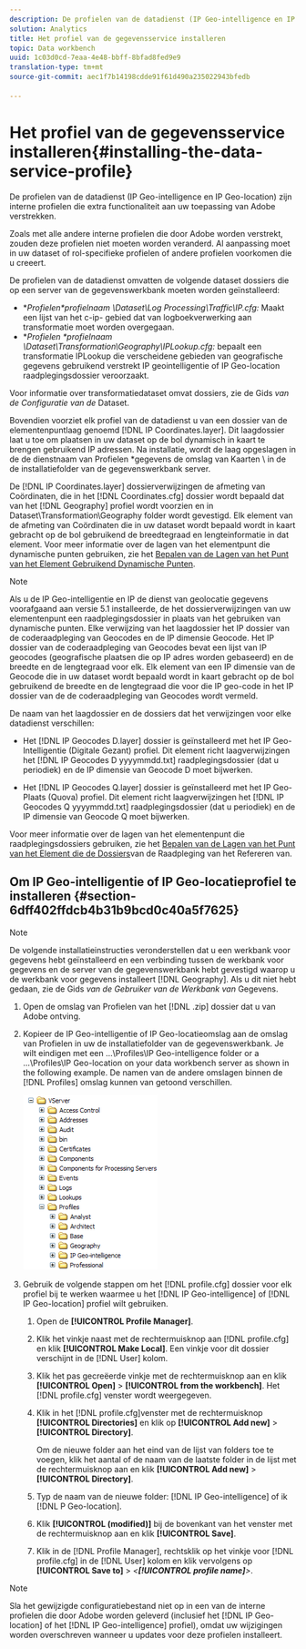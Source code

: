 ```yaml
---
description: De profielen van de datadienst (IP Geo-intelligence en IP Geo-location) zijn interne profielen die extra functionaliteit aan uw toepassing van Adobe verstrekken.
solution: Analytics
title: Het profiel van de gegevensservice installeren
topic: Data workbench
uuid: 1c03d0cd-7eaa-4e48-bbff-8bfad8fed9e9
translation-type: tm+mt
source-git-commit: aec1f7b14198cdde91f61d490a235022943bfedb

---
```



# Het profiel van de gegevensservice installeren{#installing-the-data-service-profile}

De profielen van de datadienst (IP Geo-intelligence en IP Geo-location) zijn interne profielen die extra functionaliteit aan uw toepassing van Adobe verstrekken.

Zoals met alle andere interne profielen die door Adobe worden verstrekt, zouden deze profielen niet moeten worden veranderd. Al aanpassing moet in uw dataset of rol-specifieke profielen of andere profielen voorkomen die u creeert.

De profielen van de datadienst omvatten de volgende dataset dossiers die op een server van de gegevenswerkbank moeten worden geïnstalleerd:

* **Profielen\*profielnaam *\Dataset\Log Processing\Traffic\IP.cfg:** Maakt een lijst van het c-ip- gebied dat van logboekverwerking aan transformatie moet worden overgegaan.
* **Profielen \*profielnaam *\Dataset\Transformation\Geography\IPLookup.cfg:** bepaalt een transformatie IPLookup die verscheidene gebieden van geografische gegevens gebruikend verstrekt IP geointelligentie of IP Geo-location raadplegingsdossier veroorzaakt.

Voor informatie over transformatiedataset omvat dossiers, zie de Gids *van de Configuratie van de* Dataset.

Bovendien voorziet elk profiel van de datadienst u van een dossier van de elementenpuntlaag genoemd [!DNL IP Coordinates.layer]. Dit laagdossier laat u toe om plaatsen in uw dataset op de bol dynamisch in kaart te brengen gebruikend IP adressen. Na installatie, wordt de laag opgeslagen in de de dienstnaam van Profielen \*gegevens de omslag van Kaarten \ in de de installatiefolder van de gegevenswerkbank server.

De [!DNL IP Coordinates.layer] dossierverwijzingen de afmeting van Coördinaten, die in het [!DNL Coordinates.cfg] dossier wordt bepaald dat van het [!DNL Geography] profiel wordt voorzien en in Dataset\Transformation\Geography folder wordt gevestigd. Elk element van de afmeting van Coördinaten die in uw dataset wordt bepaald wordt in kaart gebracht op de bol gebruikend de breedtegraad en lengteinformatie in dat element. Voor meer informatie over de lagen van het elementpunt die dynamische punten gebruiken, zie het [Bepalen van de Lagen van het Punt van het Element Gebruikend Dynamische Punten](../../../../home/c-geo-oview/c-wk-img-lyrs/c-elmt-pt-lyrs/c-elmt-pt-lyrs-ref-lkp-files/c-elmt-pt-lyr-file-frmt/c-dyn-pts.md#concept-77ae65bedc3f465489bc135ae7e3c2f3).

>[!NOTE]
>
>Als u de IP Geo-intelligentie en IP de dienst van geolocatie gegevens voorafgaand aan versie 5.1 installeerde, de het dossierverwijzingen van uw elementenpunt een raadplegingsdossier in plaats van het gebruiken van dynamische punten. Elke verwijzing van het laagdossier het IP dossier van de coderaadpleging van Geocodes en de IP dimensie Geocode. Het IP dossier van de coderaadpleging van Geocodes bevat een lijst van IP geocodes (geografische plaatsen die op IP adres worden gebaseerd) en de breedte en de lengtegraad voor elk. Elk element van een IP dimensie van de Geocode die in uw dataset wordt bepaald wordt in kaart gebracht op de bol gebruikend de breedte en de lengtegraad die voor die IP geo-code in het IP dossier van de de coderaadpleging van Geocodes wordt vermeld.

De naam van het laagdossier en de dossiers dat het verwijzingen voor elke datadienst verschillen:

* Het [!DNL IP Geocodes D.layer] dossier is geïnstalleerd met het IP Geo-Intelligentie (Digitale Gezant) profiel. Dit element richt laagverwijzingen het [!DNL IP Geocodes D yyyymmdd.txt] raadplegingsdossier (dat u periodiek) en de IP dimensie van Geocode D moet bijwerken.

* Het [!DNL IP Geocodes Q.layer] dossier is geïnstalleerd met het IP Geo-Plaats (Quova) profiel. Dit element richt laagverwijzingen het [!DNL IP Geocodes Q yyyymmdd.txt] raadplegingsdossier (dat u periodiek) en de IP dimensie van Geocode Q moet bijwerken.

Voor meer informatie over de lagen van het elementenpunt die raadplegingsdossiers gebruiken, zie het [Bepalen van de Lagen van het Punt van het Element die de Dossiers](../../../../home/c-geo-oview/c-wk-img-lyrs/c-elmt-pt-lyrs/c-elmt-pt-lyrs-ref-lkp-files/c-elmt-pt-lyrs-ref-lkp-files.md#concept-c40bd0890a984112bce831b596827f0f)van de Raadpleging van het Refereren van.

## Om IP Geo-intelligentie of IP Geo-locatieprofiel te installeren {#section-6dff402ffdcb4b31b9bcd0c40a5f7625}

>[!NOTE]
>
>De volgende installatieinstructies veronderstellen dat u een werkbank voor gegevens hebt geïnstalleerd en een verbinding tussen de werkbank voor gegevens en de server van de gegevenswerkbank hebt gevestigd waarop u de werkbank voor gegevens installeert [!DNL Geography]. Als u dit niet hebt gedaan, zie de Gids *van de Gebruiker van de Werkbank van* Gegevens.

1. Open de omslag van Profielen van het [!DNL .zip] dossier dat u van Adobe ontving.
1. Kopieer de IP Geo-intelligentie of IP Geo-locatieomslag aan de omslag van Profielen in uw de installatiefolder van de gegevenswerkbank. Je wilt eindigen met een ...\Profiles\IP Geo-intelligence folder or a ...\Profiles\IP Geo-location on your data workbench server as shown in the following example. De namen van de andere omslagen binnen de [!DNL Profiles] omslag kunnen van getoond verschillen.

   ![](assets/Geo_installProfiles_dirIP.png)

1. Gebruik de volgende stappen om het [!DNL profile.cfg] dossier voor elk profiel bij te werken waarmee u het [!DNL IP Geo-intelligence] of [!DNL IP Geo-location] profiel wilt gebruiken.

   1. Open de **[!UICONTROL Profile Manager]**.
   1. Klik het vinkje naast met de rechtermuisknop aan [!DNL profile.cfg] en klik **[!UICONTROL Make Local]**. Een vinkje voor dit dossier verschijnt in de [!DNL User] kolom.

   1. Klik het pas gecreëerde vinkje met de rechtermuisknop aan en klik **[!UICONTROL Open]** > **[!UICONTROL from the workbench]**. Het [!DNL profile.cfg] venster wordt weergegeven.

   1. Klik in het [!DNL profile.cfg]venster met de rechtermuisknop **[!UICONTROL Directories]** en klik op **[!UICONTROL Add new]** > **[!UICONTROL Directory]**.

      Om de nieuwe folder aan het eind van de lijst van folders toe te voegen, klik het aantal of de naam van de laatste folder in de lijst met de rechtermuisknop aan en klik **[!UICONTROL Add new]** > **[!UICONTROL Directory]**.

   1. Typ de naam van de nieuwe folder: [!DNL IP Geo-intelligence] of ik [!DNL P Geo-location].

   1. Klik **[!UICONTROL (modified)]** bij de bovenkant van het venster met de rechtermuisknop aan en klik **[!UICONTROL Save]**.

   1. Klik in de [!DNL Profile Manager], rechtsklik op het vinkje voor [!DNL profile.cfg] in de [!DNL User] kolom en klik vervolgens op **[!UICONTROL Save to]** > *&lt;**[!UICONTROL profile name]**>*.

>[!NOTE]
>
>Sla het gewijzigde configuratiebestand niet op in een van de interne profielen die door Adobe worden geleverd (inclusief het [!DNL IP Geo-location] of het [!DNL IP Geo-intelligence] profiel), omdat uw wijzigingen worden overschreven wanneer u updates voor deze profielen installeert.

